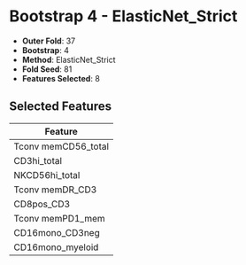 # Bootstrap 4 - ElasticNet_Strict

- **Outer Fold**: 37
- **Bootstrap**: 4
- **Method**: ElasticNet_Strict
- **Fold Seed**: 81
- **Features Selected**: 8

## Selected Features

| Feature |
|---------|
| Tconv memCD56_total |
| CD3hi_total |
| NKCD56hi_total |
| Tconv memDR_CD3 |
| CD8pos_CD3 |
| Tconv memPD1_mem |
| CD16mono_CD3neg |
| CD16mono_myeloid |
